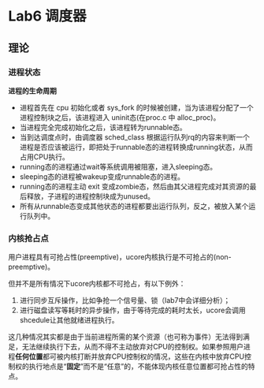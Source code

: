 # Lab6 调度器

## 理论

### 进程状态

**进程的生命周期**

- 进程首先在 cpu 初始化或者 sys_fork 的时候被创建，当为该进程分配了一个进程控制块之后，该进程进入 uninit态(在proc.c 中 alloc_proc)。
- 当进程完全完成初始化之后，该进程转为runnable态。
- 当到达调度点时，由调度器 sched_class 根据运行队列rq的内容来判断一个进程是否应该被运行，即把处于runnable态的进程转换成running状态，从而占用CPU执行。
- running态的进程通过wait等系统调用被阻塞，进入sleeping态。
- sleeping态的进程被wakeup变成runnable态的进程。
- running态的进程主动 exit 变成zombie态，然后由其父进程完成对其资源的最后释放，子进程的进程控制块成为unused。
- 所有从runnable态变成其他状态的进程都要出运行队列，反之，被放入某个运行队列中。

### 内核抢占点

用户进程具有可抢占性(preemptive)，ucore内核执行是不可抢占的(non-preemptive)。

但并不是所有情况下ucore内核都不可抢占，有以下例外：

1. 进行同步互斥操作，比如争抢一个信号量、锁（lab7中会详细分析）；
2. 进行磁盘读写等耗时的异步操作，由于等待完成的耗时太长，ucore会调用shcedule让其他就绪进程执行。

这几种情况其实都是由于当前进程所需的某个资源（也可称为事件）无法得到满足，无法继续执行下去，从而不得不主动放弃对CPU的控制权。如果参照用户进程**任何位置**都可被内核打断并放弃CPU控制权的情况，这些在内核中放弃CPU控制权的执行地点是“**固定**”而不是“任意”的，不能体现内核任意位置都可抢占性的特点。